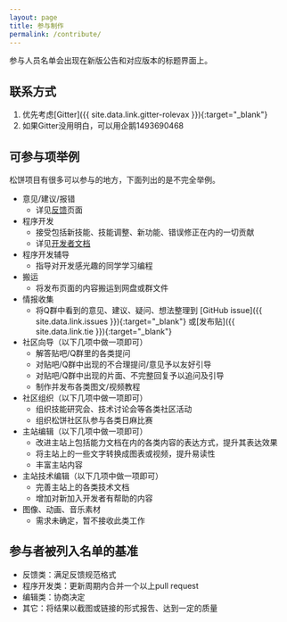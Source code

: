 ```yaml
---
layout: page
title: 参与制作
permalink: /contribute/
---
```


参与人员名单会出现在新版公告和对应版本的标题界面上。

## 联系方式

1. 优先考虑[Gitter]({{ site.data.link.gitter-rolevax }}){:target="_blank"}
2. 如果Gitter没用明白，可以用企鹅1493690468

## 可参与项举例

松饼项目有很多可以参与的地方，下面列出的是不完全举例。

- 意见/建议/报错
    - 详见[反馈](/feedback/)页面
- 程序开发
    - 接受包括新技能、技能调整、新功能、错误修正在内的一切贡献
    - 详见[开发者文档](/docs/)
- 程序开发辅导
    - 指导对开发感光趣的同学学习编程
- 搬运
    - 将发布页面的内容搬运到网盘或群文件
- 情报收集
    - 将Q群中看到的意见、建议、疑问、想法整理到
      [GitHub issue]({{ site.data.link.issues }}){:target="_blank"}
      或[发布贴]({{ site.data.link.tie }}){:target="_blank"}
- 社区向导（以下几项中做一项即可）
    - 解答贴吧/Q群里的各类提问
    - 对贴吧/Q群中出现的不合理提问/意见予以友好引导
    - 对贴吧/Q群中出现的片面、不完整回复予以追问及引导
    - 制作并发布各类图文/视频教程
- 社区组织（以下几项中做一项即可）
    - 组织技能研究会、技术讨论会等各类社区活动
    - 组织松饼社区队参与各类日麻比赛
- 主站编辑（以下几项中做一项即可）
    - 改进主站上包括能力文档在内的各类内容的表达方式，提升其表达效果
    - 将主站上的一些文字转换成图表或视频，提升易读性
    - 丰富主站内容
- 主站技术编辑（以下几项中做一项即可）
    - 完善主站上的各类技术文档
    - 增加对新加入开发者有帮助的内容
- 图像、动画、音乐素材
    - 需求未确定，暂不接收此类工作

## 参与者被列入名单的基准

- 反馈类：满足反馈规范格式
- 程序开发类：更新周期内合并一个以上pull request
- 编辑类：协商决定
- 其它：将结果以截图或链接的形式报吿、达到一定的质量

